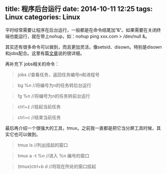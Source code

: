 title: 程序后台运行
date: 2014-10-11 12:25
tags: Linux
categories: Linux
---

平时经常需要让程序在后台运行，一般都是在命令结尾加”&“。如果需要在关闭终端也能运行，就在带上nohup，如：nohup ping xxx.com > /dev/null &。

其实还有很多命令可以做到，而且更加灵活，像setsid、disown。特别是disown和jobs配合。这里有篇[文章](http://www.ibm.com/developerworks/cn/linux/l-cn-nohup/)说的很详细。

再补充下 jobs相关的命令：
>	jobs        //查看任务，返回任务编号n和进程号

>	bg  %n   //将编号为n的任务转后台运行

>	fg  %n   //将编号为n的任务转前台运行

>	ctrl+z    //挂起当前任务

>	ctrl+c    //结束当前任务


最后再介绍一个很强大的工具，tmux。之前我一直都是把它当分屏工具时候，其实它也可以做到。
>	tmux ls	//列出挂起的窗口

>	tmux a -t %n	//进入 %n 编号的窗口

>	(tmux)ctrl+b d	//将现在所处的窗口挂起
